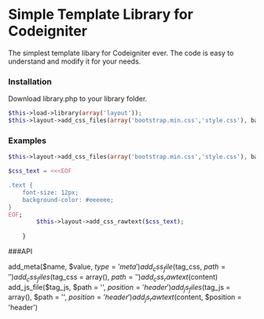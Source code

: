 
# Simple Template Library for Codeigniter

The simplest template libary for Codeigniter ever. The code is easy to understand and modify it for your needs.

### Installation

Download library.php to your library folder.

```php
$this->load->library(array('layout'));
$this->layout->add_css_files(array('bootstrap.min.css','style.css'), base_url().'assets/css/');
```

### Examples

```php
$this->layout->add_css_files(array('bootstrap.min.css','style.css'), base_url().'assets/css/');
```

```php
$css_text = <<<EOF

.text {
	font-size: 12px;
	background-color: #eeeeee;
}
EOF;
		$this->layout->add_css_rawtext($css_text);
		
	}
```

###API

add_meta($name, $value, $type = 'meta')
add_css_file($tag_css, $path = '')
add_css_files($tag_css = array(), $path = '')
add_css_rawtext($content)
add_js_file($tag_js, $path = '', $position = 'header')
add_js_files($tag_js = array(), $path = '', $position = 'header')
add_js_rawtext($content, $position = 'header')
